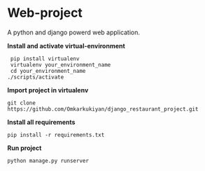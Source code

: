 # Web-project

A python and django powerd web application.

**Install and activate virtual-environment**

	 pip install virtualenv
	 virtualenv your_environment_name
	 cd your_environment_name
	./scripts/activate

**Import project in virtualenv**

	git clone https://github.com/Omkarkukiyan/django_restaurant_project.git

**Install all requirements**

	pip install -r requirements.txt

**Run project**

	python manage.py runserver